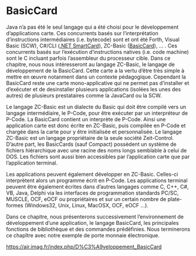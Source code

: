# BasicCard

Java n’a pas été le seul langage qui a été choisi pour le développement d’applications carte. Ces concurrents basés sur l’interprétation d’instructions intermédiaires (i.e. bytecode) sont et ont été Forth, Visual Basic (SCW), C#/CLI ([.NET SmartCard](https://www.cardlogix.com/glossary/net-smart-card/)), ZC-Basic ([BasicCard](http://basiccard.com/)), … . Ces concurrents  basés sur l’exécution d’instructions natives (i.e. code machine) sont le C incluant parfois l’assembleur du processeur cible. Dans ce chapitre, nous nous intéresseront au langage ZC-Basic, le langage de développement de la BasicCard. Cette carte a la vertu d’être très simple à mettre en œuvre notanment dans un contexte pédagogique. Cependant la BasicCard reste une carte mono-applicative qui ne permet pas d’installer et d’exécuter et de desinstaller plusieurs applications (isolées les unes des autres) de plusieurs prestataires comme la JavaCard ou la SCW.

Le langage ZC-Basic est un dialecte du Basic qui doit être compilé vers un langage intermédiaire, le P-Code, pour être exécuter par un interpréteur de P-Code. La BasicCard contient un interprète de P-Code. Ainsi une application carte est donc écrite en ZC-Basic, puis compilée en P-Code et chargée dans la carte pour y être initialisée et personnalisée. Le langage ZC-Basic est un langage propriétaire de la seule société Zeit-Control.
D’autre part, les BasicCards (sauf Compact) possèdent un système de fichiers hiérarchique avec une racine des noms longs semblable à celui de DOS. Les fichiers sont aussi bien accessibles par l’application carte que par l’application terminal.

Les applications peuvent également développer en ZC-Basic. Celles-ci interprètent alors un programme écrit en P-Code. Les applications terminal peuvent être également écrites dans d’autres langages comme C, C++, C#, VB, Java, Delphi via les interfaces de programmation standards PC/SC, MUSCLE, OCF, eOCF ou propriétaires et sur un certain nombre de plate-formes (Windows32, Unix, Linux, MacOSX, OCF, eOCF …).

Dans ce chapitre, nous présenterons successivement l’environnement de développement d’une application, le langage BasicCard, les principales fonctions de bibliothèque et des commandes prédéfinies. Nous terminerons ce chapître avec notre exemple de porte monnaie électronique.

https://air.imag.fr/index.php/D%C3%A9veloppement_BasicCard
